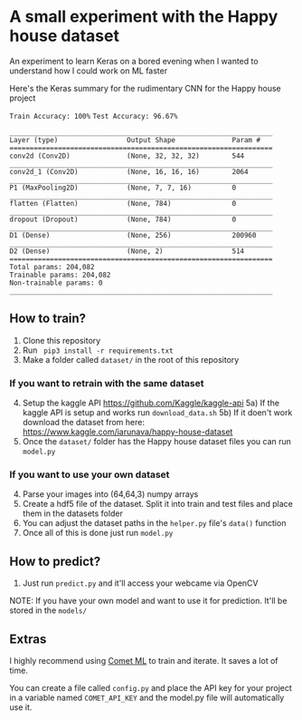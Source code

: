 # A small experiment with the Happy house dataset
An experiment to learn Keras on a bored evening when I wanted to understand how I could work on ML faster


Here's the Keras summary for the rudimentary CNN for the Happy house project

```Train Accuracy: 100%```
```Test Accuracy: 96.67%```

```
_________________________________________________________________
Layer (type)                 Output Shape              Param #
=================================================================
conv2d (Conv2D)              (None, 32, 32, 32)        544
_________________________________________________________________
conv2d_1 (Conv2D)            (None, 16, 16, 16)        2064
_________________________________________________________________
P1 (MaxPooling2D)            (None, 7, 7, 16)          0
_________________________________________________________________
flatten (Flatten)            (None, 784)               0
_________________________________________________________________
dropout (Dropout)            (None, 784)               0
_________________________________________________________________
D1 (Dense)                   (None, 256)               200960
_________________________________________________________________
D2 (Dense)                   (None, 2)                 514
=================================================================
Total params: 204,082
Trainable params: 204,082
Non-trainable params: 0
_________________________________________________________________
````
## How to train?

1) Clone this repository
2) Run ``` pip3 install -r requirements.txt```
3) Make a folder called ```dataset/``` in the root of this repository

### If you want to retrain with the same dataset
4) Setup the kaggle API https://github.com/Kaggle/kaggle-api
5a) If the kaggle API is setup and works run ```download_data.sh```
5b) If it doen't work download the dataset from here: https://www.kaggle.com/iarunava/happy-house-dataset 
6) Once the ```dataset/``` folder has the Happy house dataset files you can run ```model.py```

### If you want to use your own dataset
4) Parse your images into (64,64,3) numpy arrays
5) Create a hdf5 file of the dataset. Split it into train and test files and place them in the datasets folder
6) You can adjust the dataset paths in the ```helper.py``` file's ```data()``` function
7) Once all of this is done just run ```model.py```

## How to predict?
1) Just run ```predict.py``` and it'll access your webcame via OpenCV

NOTE: If you have your own model and want to use it for prediction. It'll be stored in the ```models/```

## Extras

I highly recommend using [Comet ML](https://www.comet.ml/) to train and iterate. It saves a lot of time.

You can create a file called ```config.py``` and place the API key for your project in a variable named ```COMET_API_KEY``` and the model.py file will automatically use it.

